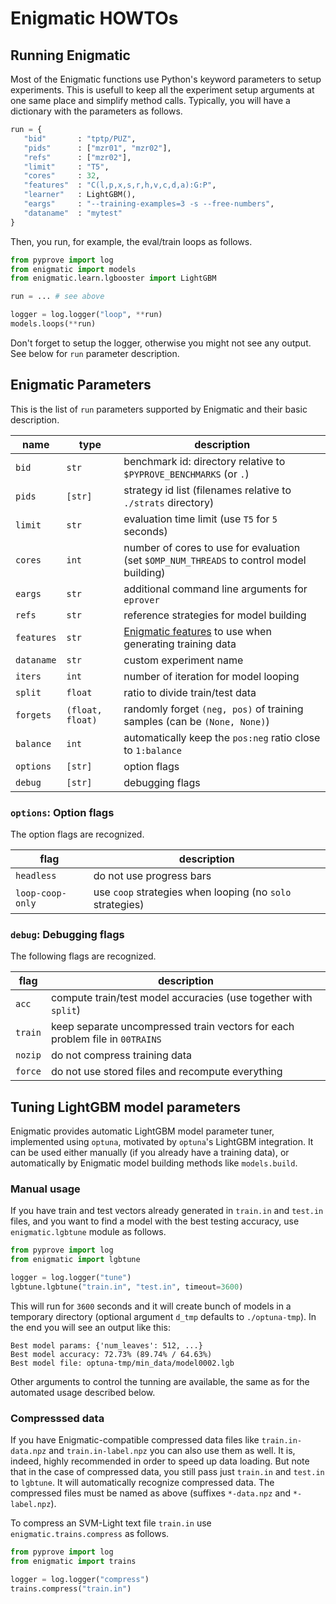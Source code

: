 # Enigmatic HOWTOs #

## Running Enigmatic ##

Most of the Enigmatic functions use Python's keyword parameters to setup experiments.
This is usefull to keep all the experiment setup arguments at one same place and simplify method calls.
Typically, you will have a dictionary with the parameters as follows.

```python
run = {
   "bid"       : "tptp/PUZ",
   "pids"      : ["mzr01", "mzr02"],
   "refs"      : ["mzr02"],
   "limit"     : "T5",
   "cores"     : 32,
   "features"  : "C(l,p,x,s,r,h,v,c,d,a):G:P",
   "learner"   : LightGBM(),
   "eargs"     : "--training-examples=3 -s --free-numbers",
   "dataname"  : "mytest"
}
```

Then, you run, for example, the eval/train loops as follows.

```python
from pyprove import log
from enigmatic import models
from enigmatic.learn.lgbooster import LightGBM

run = ... # see above

logger = log.logger("loop", **run)
models.loops(**run)
```

Don't forget to setup the logger, otherwise you might not see any output.
See below for `run` parameter description.

## Enigmatic Parameters ##

This is the list of `run` parameters supported by Enigmatic and their basic description.

| name | type | description |
| ---- | ---- | ----------- |
| `bid` | `str` | benchmark id: directory relative to `$PYPROVE_BENCHMARKS` (or `.`) |
| `pids` | `[str]` | strategy id list (filenames relative to `./strats` directory) |
| `limit` | `str` | evaluation time limit (use `T5` for `5` seconds) |
| `cores` | `int` | number of cores to use for evaluation (set `$OMP_NUM_THREADS` to control model building) |
| `eargs` | `str` | additional command line arguments for `eprover` |
| `refs` | `str` | reference strategies for model building |
| `features` | `str` | [Enigmatic features](https://github.com/ai4reason/eprover/blob/enigma/README.Enigmatic.md) to use when generating training data |
| `dataname` | `str` | custom experiment name |
| `iters` | `int` | number of iteration for model looping |
| `split` | `float` | ratio to divide train/test data |
| `forgets` | `(float, float)` | randomly forget `(neg, pos)` of training samples (can be `(None, None)`) |
| `balance` | `int` | automatically keep the `pos:neg` ratio close to `1:balance` |
| `options` | `[str]` | option flags |
| `debug` | `[str]` | debugging flags |

### `options`: Option flags ###

The option flags are recognized.

| flag | description |
| - | - |
| `headless` | do not use progress bars |
| `loop-coop-only` | use `coop` strategies when looping (no `solo` strategies) |


### `debug`: Debugging flags ###

The following flags are recognized.

| flag | description |
| - | - |
| `acc` | compute train/test model accuracies (use together with `split`) |
| `train` | keep separate uncompressed train vectors for each problem file in `00TRAINS` |
| `nozip` | do not compress training data |
| `force` | do not use stored files and recompute everything |





## Tuning LightGBM model parameters ##

Enigmatic provides automatic LightGBM model parameter tuner, implemented using `optuna`, motivated by `optuna`'s LightGBM integration.
It can be used either manually (if you already have a training data), or automatically by Enigmatic model building methods like `models.build`.

### Manual usage ###

If you have train and test vectors already generated in `train.in` and `test.in` files, and you want to find a model with the best testing accuracy, use `enigmatic.lgbtune` module as follows.

```python
from pyprove import log
from enigmatic import lgbtune

logger = log.logger("tune")
lgbtune.lgbtune("train.in", "test.in", timeout=3600)
```

This will run for `3600` seconds and it will create bunch of models in a temporary directory (optional argument `d_tmp` defaults to `./optuna-tmp`).
In the end you will see an output like this:

```
Best model params: {'num_leaves': 512, ...}
Best model accuracy: 72.73% (89.74% / 64.63%)
Best model file: optuna-tmp/min_data/model0002.lgb
```

Other arguments to control the tunning are available, the same as for the automated usage described below.

### Compresssed data ###

If you have Enigmatic-compatible compressed data files like `train.in-data.npz` and `train.in-label.npz` you can also use them as well.
It is, indeed, highly recommended in order to speed up data loading.
But note that in the case of compressed data, you still pass just `train.in` and `test.in` to `lgbtune`.
It will automatically recognize compressed data.
The compressed files must be named as above (suffixes `*-data.npz` and `*-label.npz`).

To compress an SVM-Light text file `train.in` use `enigmatic.trains.compress` as follows.

```python
from pyprove import log
from enigmatic import trains

logger = log.logger("compress")
trains.compress("train.in")
```


























